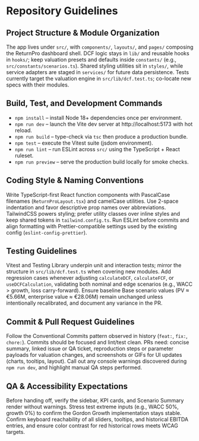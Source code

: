 # Repository Guidelines

## Project Structure & Module Organization
The app lives under `src/`, with `components/`, `layouts/`, and `pages/` composing the ReturnPro dashboard shell. DCF logic stays in `lib/` and reusable hooks in `hooks/`; keep valuation presets and defaults inside `constants/` (e.g., `src/constants/scenarios.ts`). Shared styling utilities sit in `styles/`, while service adapters are staged in `services/` for future data persistence. Tests currently target the valuation engine in `src/lib/dcf.test.ts`; co-locate new specs with their modules.

## Build, Test, and Development Commands
- `npm install` – install Node 18+ dependencies once per environment.
- `npm run dev` – launch the Vite dev server at http://localhost:5173 with hot reload.
- `npm run build` – type-check via `tsc` then produce a production bundle.
- `npm test` – execute the Vitest suite (jsdom environment).
- `npm run lint` – run ESLint across `src/` using the TypeScript + React ruleset.
- `npm run preview` – serve the production build locally for smoke checks.

## Coding Style & Naming Conventions
Write TypeScript-first React function components with PascalCase filenames (`ReturnProLayout.tsx`) and camelCase utilities. Use 2-space indentation and favor descriptive prop names over abbreviations. TailwindCSS powers styling; prefer utility classes over inline styles and keep shared tokens in `tailwind.config.ts`. Run ESLint before commits and align formatting with Prettier-compatible settings used by the existing config (`eslint-config-prettier`).

## Testing Guidelines
Vitest and Testing Library underpin unit and interaction tests; mirror the structure in `src/lib/dcf.test.ts` when covering new modules. Add regression cases whenever adjusting `calculateDCF`, `calculateFCF`, or `useDCFCalculation`, validating both nominal and edge scenarios (e.g., WACC > growth, loss carry-forward). Ensure baseline Base scenario values (PV ≈ €5.66M, enterprise value ≈ €28.06M) remain unchanged unless intentionally recalibrated, and document any variance in the PR.

## Commit & Pull Request Guidelines
Follow the Conventional Commits pattern observed in history (`feat:`, `fix:`, `chore:`). Commits should be focused and lint/test clean. PRs need: concise summary, linked issue or QA ticket, reproduction steps or parameter payloads for valuation changes, and screenshots or GIFs for UI updates (charts, tooltips, layout). Call out any console warnings discovered during `npm run dev`, and highlight manual QA steps performed.

## QA & Accessibility Expectations
Before handing off, verify the sidebar, KPI cards, and Scenario Summary render without warnings. Stress test extreme inputs (e.g., WACC 50%, growth 0%) to confirm the Gordon Growth implementation stays stable. Confirm keyboard reachability of all sliders, tooltips, and historical EBITDA entries, and ensure color contrast for red historical rows meets WCAG targets.
